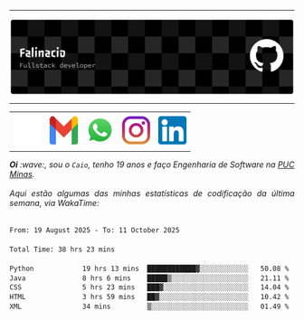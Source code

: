-----

<div>
<img align="center" alt="Header" src="img/github-header-banner.png"/>
</div>

-----

<div align="center">
<table>
<tr>
 <td align="center" colspan="11"></td>
</tr> 
<tr>

<td><a href="https://github.com/caiofalsantos" target="_blank"><img src="img/github2.png" width="50px" height="50px"/></a>
</td>
<td><a href="mailto:caiofalinacio@gmail.com" target="_blank"><img src="img/gmail3.png" width="50px" height="50px"/></a>
</td>
<td><a href="https://wa.me/5531995597489" target="_blank"><img src="img/wpp2.png" width="50px" height="50px"/></a>
</td>
<td><a href="https://www.instagram.com/caiofalinacio/" target="_blank"><img src="img/insta2.png" width="50px" height="50px"/></a>
</td>
<td><a href="https://www.linkedin.com/in/caio-falinacio-464b18357" target="_blank"><img src="img/linkedin2.png" width="50px" height="50px"/></a>
</td>

</tr>
<tr>
 <td align="center" colspan="11"></td>
</tr> 
</table>
</div>

<div align="justify">
<i><b>Oi</b> :wave:, sou o <code>Caio</code>, tenho 19 anos e faço Engenharia de Software na <a href="https://www.pucminas.br/" target="_blank">PUC Minas</a>.</i> 
<i><br><br>Aqui estão algumas das minhas estatísticas de codificação da última semana, via WakaTime:</i>
</div>
<br>
<!--START_SECTION:waka-->

```txt
From: 19 August 2025 - To: 11 October 2025

Total Time: 38 hrs 23 mins

Python            19 hrs 13 mins  ████████████▓░░░░░░░░░░░░   50.08 %
Java              8 hrs 6 mins    █████▒░░░░░░░░░░░░░░░░░░░   21.11 %
CSS               5 hrs 23 mins   ███▓░░░░░░░░░░░░░░░░░░░░░   14.04 %
HTML              3 hrs 59 mins   ██▓░░░░░░░░░░░░░░░░░░░░░░   10.42 %
XML               34 mins         ▒░░░░░░░░░░░░░░░░░░░░░░░░   01.49 %
```

<!--END_SECTION:waka-->








